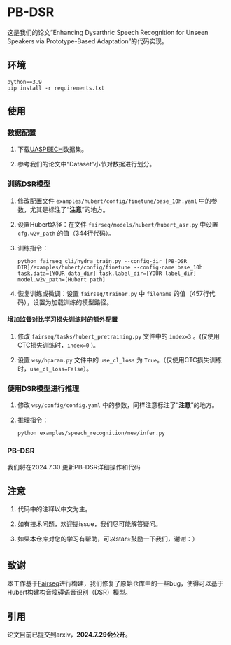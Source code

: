 # PB-DSR #
这是我们的论文“Enhancing Dysarthric Speech Recognition for Unseen Speakers via Prototype-Based Adaptation”的代码实现。

## 环境 ##
```
python==3.9
pip install -r requirements.txt
```

## 使用 ##
### 数据配置 ###
1. 下载[UASPEECH](https://www.isca-archive.org/interspeech_2008/kim08c_interspeech.pdf)数据集。

2. 参考我们的论文中“Dataset”小节对数据进行划分。

### 训练DSR模型 ###
1. 修改配置文件 ```examples/hubert/config/finetune/base_10h.yaml``` 中的参数，尤其是标注了“**注意**”的地方。

2. 设置Hubert路径：在文件 ```fairseq/models/hubert/hubert_asr.py``` 中设置 ```cfg.w2v_path``` 的值（344行代码）。

3. 训练指令：
    ```
    python fairseq_cli/hydra_train.py --config-dir [PB-DSR DIR]/examples/hubert/config/finetune --config-name base_10h task.data=[YOUR data_dir] task.label_dir=[YOUR label_dir] model.w2v_path=[Hubert path]
    ```

4. 恢复训练或微调：设置 ```fairseq/trainer.py``` 中 ```filename``` 的值（457行代码），设置为加载训练的模型路径。

#### 增加监督对比学习损失训练时的额外配置 ####
1. 修改 ```fairseq/tasks/hubert_pretraining.py``` 文件中的 ```index=3``` 。(仅使用CTC损失训练时，```index=0``` )。

2. 设置 ```wsy/hparam.py``` 文件中的 ```use_cl_loss``` 为 ```True```。（仅使用CTC损失训练时，```use_cl_loss=False```）。

### 使用DSR模型进行推理 ###
1. 修改 ```wsy/config/config.yaml``` 中的参数，同样注意标注了“**注意**”的地方。

2. 推理指令：
    ```
    python examples/speech_recognition/new/infer.py
    ```

### PB-DSR ###
我们将在2024.7.30 更新PB-DSR详细操作和代码

<!-- #### 支持集抽取特征 ####
1. 设置```wsy/hparam.py```中的```prepare_datastore=True```以及设置保存特征的目录```o_datastore_dir```
2. 执行```使用DSR模型进行推理```处的操作

#### 测试集抽取特征 ####
1. 设置```wsy/hparam.py```中的```prepare_datastore=True```以及设置保存特征的目录```o_datastore_dir```
2. 执行```使用DSR模型进行推理```处的操作

#### 原型分类 ####
1. 设置```wsy/prototype_test.py```里标注了```注意```的地方
2. 执行以下指令：可以修改```speaker_name```，```result_dir```；```datastore_dir```和```test_dir```是上方保存支持集和测试集特征的目录
    ```
    speaker_name=M04 
    datastore_dir=datastore_dir_path
    test_dir=test_dir_path
    policy=4
    result_dir=result_dir_path
    python wsy/prototype_test.py --choose 1 --ltr_name $speaker_name --datastore_dir $datastore_dir --test_dir $test_dir --policy $policy >> result_dir/${speaker_name}_$policy.txt
    ``` -->

## 注意 ##
1. 代码中的注释以中文为主。

2. 如有技术问题，欢迎提issue，我们尽可能解答疑问。

3. 如果本仓库对您的学习有帮助，可以star⭐鼓励一下我们，谢谢：）

## 致谢 ##
本工作基于[Fairseq](https://github.com/facebookresearch/fairseq)进行构建，我们修复了原始仓库中的一些bug，使得可以基于Hubert构建构音障碍语音识别（DSR）模型。

## 引用 ##
论文目前已提交到arxiv，**2024.7.29会公开**。
